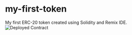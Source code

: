 # my-first-token
My first ERC-20 token created using Solidity and Remix IDE.
![Deployed Contract](screenshots/Screenshot%202025-05-27%20203301.png)
